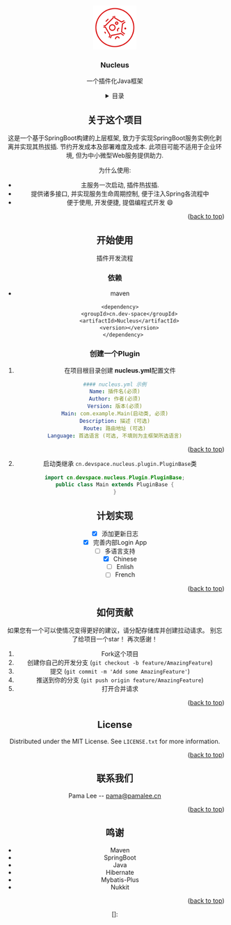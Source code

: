<div align="center">
  <a href="https://github.com/Pama-Lee/Nucleus">
    <img src="./img/Nucleus-1@0.25x.png" alt="Logo" width="100" height="100">
  </a>

<h3 align="center">Nucleus</h3>

  <p align="center">
    一个插件化Java框架
    <br />
  </p>


<details>
  <summary>目录</summary>
  <ol>
    <li>
      <a href="#about-the-project">关于这个项目</a>
    </li>
    <li>
      <a href="#getting-started">开始工作</a>
      <ul>
        <li><a href="#prerequisites">依赖</a></li>
        <li><a href="#installation">创建一个Plugin</a></li>
      </ul>
    </li>
    <li><a href="#roadmap">计划实现</a></li>
    <li><a href="#contributing">贡献</a></li>
    <li><a href="#license">开源协议</a></li>
    <li><a href="#contact">联系我们</a></li>
    <li><a href="#acknowledgments">鸣谢</a></li>
  </ol>
</details>



## 关于这个项目

这是一个基于SpringBoot构建的上层框架, 致力于实现SpringBoot服务实例化剥离并实现其热拔插. 节约开发成本及部署难度及成本. 此项目可能不适用于企业环境,  但为中小微型Web服务提供助力.

为什么使用:
* 主服务一次启动, 插件热拔插.
* 提供诸多接口, 并实现服务生命周期控制, 便于注入Spring各流程中
* 便于使用, 开发便捷, 提倡编程式开发  :smile:

<p align="right">(<a href="#readme-top">back to top</a>)</p>

## 开始使用

插件开发流程

### 依赖

* maven
  ```    
  <dependency>
        <groupId>cn.dev-space</groupId>
        <artifactId>Nucleus</artifactId>
        <version></version>
    </dependency>
  ```

### 创建一个Plugin

1. 在项目根目录创建 **nucleus.yml**配置文件

```yaml
#### nucleus.yml 示例
Name: 插件名(必须)
Author: 作者(必须)
Version: 版本(必须)
Main: com.example.Main(启动类, 必须)
Description: 描述 (可选)
Route: 路由地址 (可选)
Language: 首选语言 (可选, 不填则为主框架所选语言)
```

<p align="right">(<a href="#readme-top">back to top</a>)</p>

2. 启动类继承 `cn.devspace.nucleus.plugin.PluginBase`类

```java
import cn.devspace.nucleus.Plugin.PluginBase;
public class Main extends PluginBase {
}
```



## 计划实现

- [x] 添加更新日志
- [x] 完善内部Login App
- [ ] 多语言支持
    - [x] Chinese
    - [ ] Enlish
    - [ ] French

<p align="right">(<a href="#readme-top">back to top</a>)</p>



## 如何贡献

如果您有一个可以使情况变得更好的建议，请分配存储库并创建拉动请求。
别忘了给项目一个star！ 再次感谢！

1. Fork这个项目
2. 创建你自己的开发分支 (`git checkout -b feature/AmazingFeature`)
3. 提交 (`git commit -m 'Add some AmazingFeature'`)
4. 推送到你的分支 (`git push origin feature/AmazingFeature`)
5. 打开合并请求

<p align="right">(<a href="#readme-top">back to top</a>)</p>




## License

Distributed under the MIT License. See `LICENSE.txt` for more information.

<p align="right">(<a href="#readme-top">back to top</a>)</p>



## 联系我们

Pama Lee -- pama@pamalee.cn

<p align="right">(<a href="#readme-top">back to top</a>)</p>



## 鸣谢

* Maven
* SpringBoot
* Java
* Hibernate
* Mybatis-Plus
* Nukkit

<p align="right">(<a href="#readme-top">back to top</a>)</p>

[]: 
